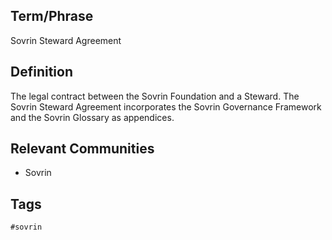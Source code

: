 ## Term/Phrase
Sovrin Steward Agreement

## Definition
The legal contract between the Sovrin Foundation and a Steward. The Sovrin Steward Agreement incorporates the Sovrin Governance Framework and the Sovrin Glossary as appendices.

## Relevant Communities
* Sovrin

## Tags
```
#sovrin
```
